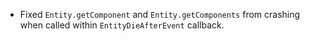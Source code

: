 

-   Fixed `Entity.getComponent` and `Entity.getComponents` from crashing when called within `EntityDieAfterEvent` callback.

